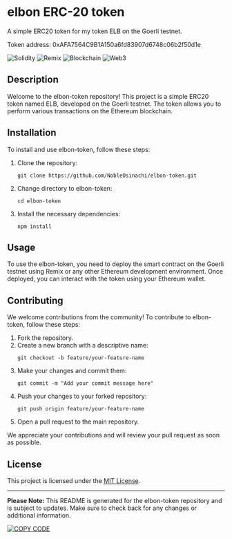 # elbon ERC-20 token

A simple ERC20 token for my token ELB on the Goerli testnet.

Token address: 0xAFA7564C9B1A150a6fd83907d6748c06b2f50d1e


![Solidity](https://img.shields.io/badge/-Solidity-363636?style=flat&logo=solidity)
![Remix](https://img.shields.io/badge/-Remix-363636?style=flat&logo=ethereum)
![Blockchain](https://img.shields.io/badge/-Blockchain-363636?style=flat&logo=blockchain)
![Web3](https://img.shields.io/badge/-Web3-363636?style=flat)

## Description

Welcome to the elbon-token repository! This project is a simple ERC20 token named ELB, developed on the Goerli testnet. The token allows you to perform various transactions on the Ethereum blockchain.

## Installation

To install and use elbon-token, follow these steps:

1. Clone the repository:
   ```
   git clone https://github.com/NobleOsinachi/elbon-token.git
   ```

2. Change directory to elbon-token:
   ```
   cd elbon-token
   ```

3. Install the necessary dependencies:
   ```
   npm install
   ```

## Usage

To use the elbon-token, you need to deploy the smart contract on the Goerli testnet using Remix or any other Ethereum development environment. Once deployed, you can interact with the token using your Ethereum wallet.

## Contributing

We welcome contributions from the community! To contribute to elbon-token, follow these steps:

1. Fork the repository.
2. Create a new branch with a descriptive name: 
   ```
   git checkout -b feature/your-feature-name
   ```
3. Make your changes and commit them:
   ```
   git commit -m "Add your commit message here"
   ```
4. Push your changes to your forked repository:
   ```
   git push origin feature/your-feature-name
   ```
5. Open a pull request to the main repository.

We appreciate your contributions and will review your pull request as soon as possible.

## License

This project is licensed under the [MIT License](LICENSE).

---

**Please Note:** This README is generated for the elbon-token repository and is subject to updates. Make sure to check back for any changes or additional information.

[![COPY CODE](https://img.shields.io/badge/-COPY%20CODE-363636?style=for-the-badge&logo=copy)](README.md)

